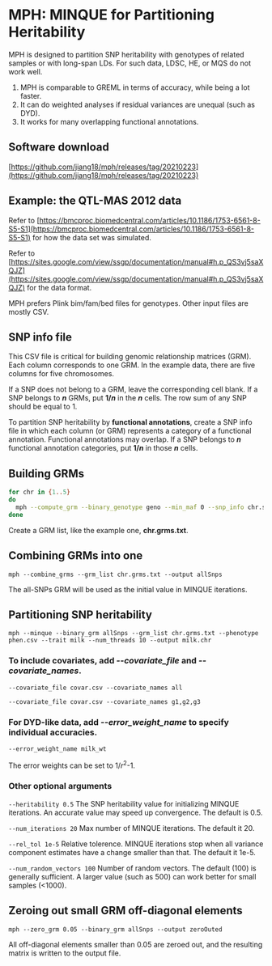 # MPH: MINQUE for Partitioning Heritability
MPH is designed to partition SNP heritability with genotypes of related samples or with long-span LDs. For such data, LDSC, HE, or MQS do not work well.
1. MPH is comparable to GREML in terms of accuracy, while being a lot faster.
2. It can do weighted analyses if residual variances are unequal (such as DYD).
3. It works for many overlapping functional annotations.

## Software download
[https://github.com/jiang18/mph/releases/tag/20210223](https://github.com/jiang18/mph/releases/tag/20210223)

## Example: the QTL-MAS 2012 data
Refer to [https://bmcproc.biomedcentral.com/articles/10.1186/1753-6561-8-S5-S1](https://bmcproc.biomedcentral.com/articles/10.1186/1753-6561-8-S5-S1) for how the data set was simulated.

Refer to [https://sites.google.com/view/ssgp/documentation/manual#h.p_QS3vj5saXQJZ](https://sites.google.com/view/ssgp/documentation/manual#h.p_QS3vj5saXQJZ) for the data format.

MPH prefers Plink bim/fam/bed files for genotypes. Other input files are mostly CSV.

## SNP info file
This CSV file is critical for building genomic relationship matrices (GRM). Each column corresponds to one GRM. In the example data, there are five columns for five chromosomes.

If a SNP does not belong to a GRM, leave the corresponding cell blank. If a SNP belongs to ***n*** GRMs, put **1/*n*** in the ***n*** cells. The row sum of any SNP should be equal to 1.

To partition SNP heritability by **functional annotations**, create a SNP info file in which each column (or GRM) represents a category of a functional annotation. Functional annotations may overlap. If a SNP belongs to ***n*** functional annotation categories, put **1/*n*** in those ***n*** cells.

## Building GRMs
```sh
for chr in {1..5}
do
  mph --compute_grm --binary_genotype geno --min_maf 0 --snp_info chr.snp_info.csv --snp_weight $chr --num_threads 10 --out $chr
done
```
Create a GRM list, like the example one, **chr.grms.txt**.

## Combining GRMs into one
```
mph --combine_grms --grm_list chr.grms.txt --output allSnps
```
The all-SNPs GRM will be used as the initial value in MINQUE iterations.

## Partitioning SNP heritability
```
mph --minque --binary_grm allSnps --grm_list chr.grms.txt --phenotype phen.csv --trait milk --num_threads 10 --output milk.chr
```

### To include covariates, add *--covariate_file* and *--covariate_names*.
```
--covariate_file covar.csv --covariate_names all
```
```
--covariate_file covar.csv --covariate_names g1,g2,g3
```

### For DYD-like data, add *--error_weight_name* to specify individual accuracies.
```
--error_weight_name milk_wt
```
The error weights can be set to 1/*r*<sup>2</sup>-1.

### Other optional arguments
```--heritability 0.5```
The SNP heritability value for initializing MINQUE iterations. An accurate value may speed up convergence. The default is 0.5.

```--num_iterations 20```
Max number of MINQUE iterations. The default it 20.

```--rel_tol 1e-5```
Relative tolerence. MINQUE iterations stop when all variance component estimates have a change smaller than that. The default it 1e-5.

```--num_random_vectors 100```
Number of random vectors. The default (100) is generally sufficient. A larger value (such as 500) can work better for small samples (<1000).

## Zeroing out small GRM off-diagonal elements
```
mph --zero_grm 0.05 --binary_grm allSnps --output zeroOuted
```
All off-diagonal elements smaller than 0.05 are zeroed out, and the resulting matrix is written to the output file.
